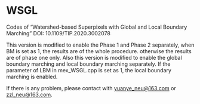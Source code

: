 # WSGL
Codes of  “Watershed-based Superpixels with Global and Local Boundary Marching”
DOI: 10.1109/TIP.2020.3002078


This version is modified to enable the Phase 1 and Phase 2 separately, when BM is set as 1, the results are of the whole procedure. otherwise the results are of phase one only.
Also this version is modified to enable the global boundary marching and local boundary marching separately. If the parameter of LBM in mex_WSGL.cpp is set as 1, the local boundary marching is enabled.


If there is any problem, please contact with yuanye_neu@163.com or zzl_neu@163.com.
